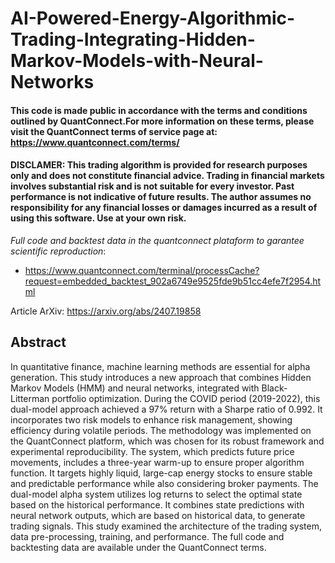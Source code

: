 # AI-Powered-Energy-Algorithmic-Trading-Integrating-Hidden-Markov-Models-with-Neural-Networks

#### This code is made public in accordance with the terms and conditions outlined by QuantConnect.For more information on these terms, please visit the QuantConnect terms of service page at: https://www.quantconnect.com/terms/

#### DISCLAMER: This trading algorithm is provided for research purposes only and does not constitute financial advice. Trading in financial markets involves substantial risk and is not suitable for every investor. Past performance is not indicative of future results. The author assumes no responsibility for any financial losses or damages incurred as a result of using this software. Use at your own risk.

*Full code and backtest data in the quantconnect plataform to garantee scientific reproduction*: 

- https://www.quantconnect.com/terminal/processCache?request=embedded_backtest_902a6749e9525fde9b51cc4efe7f2954.html

Article ArXiv: https://arxiv.org/abs/2407.19858 

## Abstract

In quantitative finance, machine learning methods are essential for alpha generation. This study introduces a new approach that combines Hidden Markov Models (HMM) and neural networks, integrated with Black- Litterman  portfolio optimization. During the COVID period (2019-2022), this dual-model approach achieved a 97% return with a Sharpe ratio of 0.992. It incorporates two risk models to enhance risk management, showing efficiency during volatile periods. The methodology was implemented on the QuantConnect platform, which was chosen for its robust framework and experimental reproducibility. The system, which predicts future price movements, includes a three-year warm-up to ensure proper algorithm function. It targets highly liquid, large-cap energy stocks to ensure stable and predictable performance while also considering broker payments. The dual-model alpha system utilizes log returns to select the optimal state based on the historical performance. It combines state predictions with neural network outputs, which are based on historical data, to generate trading signals. This study examined the architecture of the trading system, data pre-processing, training, and performance. The full code and backtesting data are available under the QuantConnect terms.
